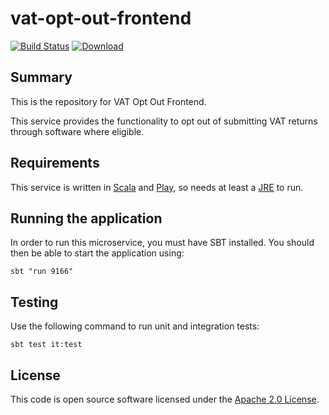 # vat-opt-out-frontend

[![Build Status](https://travis-ci.org/hmrc/vat-opt-out-frontend.svg)](https://travis-ci.org/hmrc/vat-opt-out-frontend) [ ![Download](https://api.bintray.com/packages/hmrc/releases/vat-opt-out-frontend/images/download.svg) ](https://bintray.com/hmrc/releases/vat-opt-out-frontend/_latestVersion)


## Summary

This is the repository for VAT Opt Out Frontend.

This service provides the functionality to opt out of submitting VAT returns through software where eligible.

## Requirements

This service is written in [Scala](http://www.scala-lang.org/) and [Play](http://playframework.com/), so needs at least a [JRE](https://www.java.com/en/download/) to run.

## Running the application

In order to run this microservice, you must have SBT installed. You should then be able to start the application using:

`sbt "run 9166"`

## Testing

Use the following command to run unit and integration tests:

`sbt test it:test`

## License

This code is open source software licensed under the [Apache 2.0 License]("http://www.apache.org/licenses/LICENSE-2.0.html").
